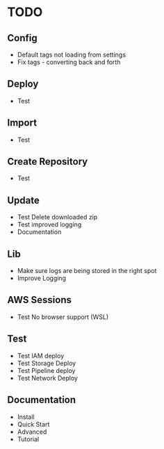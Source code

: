 # TODO

## Config

- Default tags not loading from settings
- Fix tags - converting back and forth

## Deploy

- Test

## Import

- Test

## Create Repository

- Test

## Update

- Test Delete downloaded zip
- Test improved logging
- Documentation

## Lib

- Make sure logs are being stored in the right spot
- Improve Logging

## AWS Sessions

- Test No browser support (WSL)

## Test

- Test IAM deploy
- Test Storage Deploy
- Test Pipeline deploy
- Test Network Deploy

## Documentation

- Install
- Quick Start
- Advanced
- Tutorial
